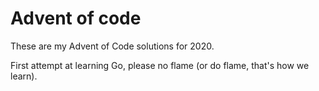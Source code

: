 # Advent of code

These are my Advent of Code solutions for 2020.

First attempt at learning Go, please no flame (or do flame, that's how we learn).
